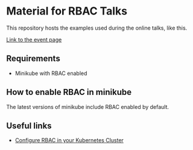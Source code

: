 # Material for RBAC Talks

This repository hosts the examples used during the online talks, like this.

[Link to the event page](https://www.cncf.io/event/webinar-rbac-kubernetes/)

## Requirements

- Minikube with RBAC enabled

## How to enable RBAC in minikube

The latest versions of minikube include RBAC enabled by default. 

## Useful links

- [Configure RBAC in your Kubernetes Cluster](https://docs.bitnami.com/kubernetes/how-to/configure-rbac-in-your-kubernetes-cluster/)
